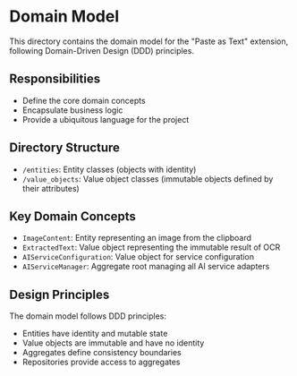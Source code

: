 # Domain Model

This directory contains the domain model for the "Paste as Text" extension, following Domain-Driven Design (DDD) principles.

## Responsibilities

- Define the core domain concepts
- Encapsulate business logic
- Provide a ubiquitous language for the project

## Directory Structure

- `/entities`: Entity classes (objects with identity)
- `/value_objects`: Value object classes (immutable objects defined by their attributes)

## Key Domain Concepts

- `ImageContent`: Entity representing an image from the clipboard
- `ExtractedText`: Value object representing the immutable result of OCR
- `AIServiceConfiguration`: Value object for service configuration
- `AIServiceManager`: Aggregate root managing all AI service adapters

## Design Principles

The domain model follows DDD principles:
- Entities have identity and mutable state
- Value objects are immutable and have no identity
- Aggregates define consistency boundaries
- Repositories provide access to aggregates